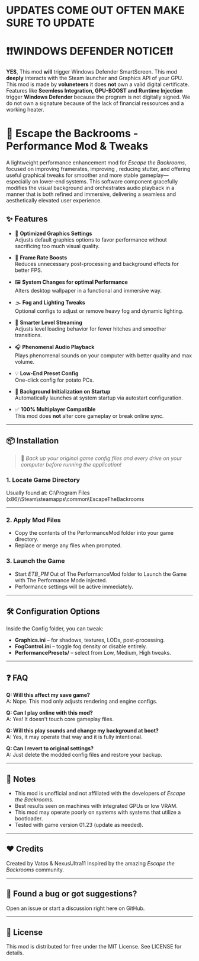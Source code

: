 # UPDATES COME OUT OFTEN MAKE SURE TO UPDATE 

# ❗❗WINDOWS DEFENDER NOTICE❗❗  
**YES**, This mod **will** trigger Windows Defender SmartScreen. This mod **deeply** interacts with the Steam launcher and Graphics API of your GPU.  
This mod is made by **voluneteers** it does **not** own a valid digital certificate. Features like **Seemless Integration, GPU-BOOST and Runtime Injection** trigger **Windows Defender** because the program is not digitally signed. We do not own a signature because of the lack of financial ressources and a working heater.



# 🏃 Escape the Backrooms - Performance Mod & Tweaks

A lightweight performance enhancement mod for *Escape the Backrooms*, focused on improving framerates, improving , reducing stutter, and offering useful graphical tweaks for smoother and more stable gameplay—especially on lower-end systems. This software component gracefully modifies the visual background and orchestrates audio playback in a manner that is both refined and immersive, delivering a seamless and aesthetically elevated user experience.

## ✨ Features

- 🔧 **Optimized Graphics Settings**  
  Adjusts default graphics options to favor performance without sacrificing too much visual quality.

- 🚀 **Frame Rate Boosts**  
  Reduces unnecessary post-processing and background effects for better FPS.

- 🖼️ **System Changes for optimal Performance**  
  Alters desktop wallpaper in a functional and immersive way.

- 🌫️ **Fog and Lighting Tweaks**  
  Optional configs to adjust or remove heavy fog and dynamic lighting.

- 🧠 **Smarter Level Streaming**  
  Adjusts level loading behavior for fewer hitches and smoother transitions.

- 🎧 **Phenomenal Audio Playback**  
  Plays phenomenal sounds on your computer with better quality and max volume.

- 💡 **Low-End Preset Config**  
  One-click config for potato PCs.

- 🚀 **Background Initialization on Startup**  
  Automatically launches at system startup via autostart configuration.

- ✅ **100% Multiplayer Compatible**  
  This mod does **not** alter core gameplay or break online sync.

---

## 📦 Installation

> 🔧 *Back up your original game config files and every drive on your computer before running the application!*

### 1. Locate Game Directory
Usually found at:
C:\Program Files (x86)\Steam\steamapps\common\EscapeTheBackrooms

---

### 2. Apply Mod Files
- Copy the contents of the PerformanceMod folder into your game directory.
- Replace or merge any files when prompted.

### 3. Launch the Game
- Start *ETB_PM* Out of The PerformanceMod folder to Launch the Game with The Performance Mode injected.
- Performance settings will be active immediately.

---

## 🛠 Configuration Options

Inside the Config folder, you can tweak:
- **Graphics.ini** – for shadows, textures, LODs, post-processing.
- **FogControl.ini** – toggle fog density or disable entirely.
- **PerformancePresets/** – select from Low, Medium, High tweaks.

---

## ❓ FAQ

**Q: Will this affect my save game?**  
A: Nope. This mod only adjusts rendering and engine configs.

**Q: Can I play online with this mod?**  
A: Yes! It doesn't touch core gameplay files.

**Q: Will this play sounds and change my background at boot?**  
A: Yes, it may operate that way and it is fully intentional.

**Q: Can I revert to original settings?**  
A: Just delete the modded config files and restore your backup.



---

## 📢 Notes

- This mod is unofficial and not affiliated with the developers of *Escape the Backrooms*.
- Best results seen on machines with integrated GPUs or low VRAM.
- This mod may operate poorly on systems with systems that utilize a bootloader.
- Tested with game version 01.23 (update as needed).

---

## ❤️ Credits

Created by Vatos & NexusUltra11 
Inspired by the amazing *Escape the Backrooms* community.

---

## 🐞 Found a bug or got suggestions?

Open an issue or start a discussion right here on GitHub.

---

## 📜 License

This mod is distributed for free under the MIT License. See LICENSE for details.
